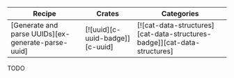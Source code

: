 | Recipe | Crates | Categories |
|--------|--------|------------|
| [Generate and parse UUIDs][ex-generate-parse-uuid] | [![uuid][c-uuid-badge]][c-uuid] | [![cat-data-structures][cat-data-structures-badge]][cat-data-structures] |

<div class="hidden">
TODO
</div>

